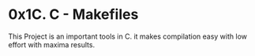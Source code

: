 # 0x1C. C - Makefiles

This Project is an important tools in C. it makes compilation easy with low effort with maxima results.

